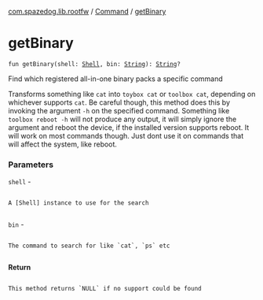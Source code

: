 [com.spazedog.lib.rootfw](../index.md) / [Command](index.md) / [getBinary](.)

# getBinary

`fun getBinary(shell: `[`Shell`](../-shell/index.md)`, bin: `[`String`](https://kotlinlang.org/api/latest/jvm/stdlib/kotlin/-string/index.html)`): `[`String`](https://kotlinlang.org/api/latest/jvm/stdlib/kotlin/-string/index.html)`?`

Find which registered all-in-one binary packs a specific command

Transforms something like `cat` into `toybox cat` or `toolbox cat`,
depending on whichever supports `cat`. Be careful though, this method
does this by invoking the argument `-h` on the specified command.
Something like `toolbox reboot -h` will not produce any output,
it will simply ignore the argument and reboot the device, if the
installed version supports reboot. It will work on most commands though.
Just dont use it on commands that will affect the system, like reboot.

### Parameters

`shell` -

```

```
    A [Shell] instance to use for the search
```

```

`bin` -

```

```
    The command to search for like `cat`, `ps` etc
```

```

**Return**

```

```
    This method returns `NULL` if no support could be found
```

```

